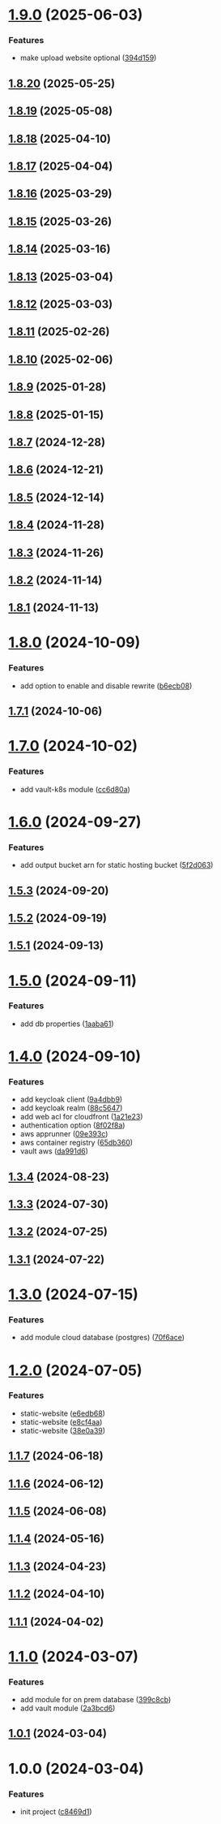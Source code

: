 # [1.9.0](https://github.com/nicholasM95/terraform-modules/compare/v1.8.20...v1.9.0) (2025-06-03)


### Features

* make upload website optional ([394d159](https://github.com/nicholasM95/terraform-modules/commit/394d159d5a08bb67d56a43cca7ff49b3cfda84ea))

## [1.8.20](https://github.com/nicholasM95/terraform-modules/compare/v1.8.19...v1.8.20) (2025-05-25)

## [1.8.19](https://github.com/nicholasM95/terraform-modules/compare/v1.8.18...v1.8.19) (2025-05-08)

## [1.8.18](https://github.com/nicholasM95/terraform-modules/compare/v1.8.17...v1.8.18) (2025-04-10)

## [1.8.17](https://github.com/nicholasM95/terraform-modules/compare/v1.8.16...v1.8.17) (2025-04-04)

## [1.8.16](https://github.com/nicholasM95/terraform-modules/compare/v1.8.15...v1.8.16) (2025-03-29)

## [1.8.15](https://github.com/nicholasM95/terraform-modules/compare/v1.8.14...v1.8.15) (2025-03-26)

## [1.8.14](https://github.com/nicholasM95/terraform-modules/compare/v1.8.13...v1.8.14) (2025-03-16)

## [1.8.13](https://github.com/nicholasM95/terraform-modules/compare/v1.8.12...v1.8.13) (2025-03-04)

## [1.8.12](https://github.com/nicholasM95/terraform-modules/compare/v1.8.11...v1.8.12) (2025-03-03)

## [1.8.11](https://github.com/nicholasM95/terraform-modules/compare/v1.8.10...v1.8.11) (2025-02-26)

## [1.8.10](https://github.com/nicholasM95/terraform-modules/compare/v1.8.9...v1.8.10) (2025-02-06)

## [1.8.9](https://github.com/nicholasM95/terraform-modules/compare/v1.8.8...v1.8.9) (2025-01-28)

## [1.8.8](https://github.com/nicholasM95/terraform-modules/compare/v1.8.7...v1.8.8) (2025-01-15)

## [1.8.7](https://github.com/nicholasM95/terraform-modules/compare/v1.8.6...v1.8.7) (2024-12-28)

## [1.8.6](https://github.com/nicholasM95/terraform-modules/compare/v1.8.5...v1.8.6) (2024-12-21)

## [1.8.5](https://github.com/nicholasM95/terraform-modules/compare/v1.8.4...v1.8.5) (2024-12-14)

## [1.8.4](https://github.com/nicholasM95/terraform-modules/compare/v1.8.3...v1.8.4) (2024-11-28)

## [1.8.3](https://github.com/nicholasM95/terraform-modules/compare/v1.8.2...v1.8.3) (2024-11-26)

## [1.8.2](https://github.com/nicholasM95/terraform-modules/compare/v1.8.1...v1.8.2) (2024-11-14)

## [1.8.1](https://github.com/nicholasM95/terraform-modules/compare/v1.8.0...v1.8.1) (2024-11-13)

# [1.8.0](https://github.com/nicholasM95/terraform-modules/compare/v1.7.1...v1.8.0) (2024-10-09)


### Features

* add option to enable and disable rewrite ([b6ecb08](https://github.com/nicholasM95/terraform-modules/commit/b6ecb0876f0279591f37f10a3ca70b527146cc29))

## [1.7.1](https://github.com/nicholasM95/terraform-modules/compare/v1.7.0...v1.7.1) (2024-10-06)

# [1.7.0](https://github.com/nicholasM95/terraform-modules/compare/v1.6.0...v1.7.0) (2024-10-02)


### Features

* add vault-k8s module ([cc6d80a](https://github.com/nicholasM95/terraform-modules/commit/cc6d80a328ca9662ce48c54a160fe9ccbf2d8e56))

# [1.6.0](https://github.com/nicholasM95/terraform-modules/compare/v1.5.3...v1.6.0) (2024-09-27)


### Features

* add output bucket arn for static hosting bucket ([5f2d063](https://github.com/nicholasM95/terraform-modules/commit/5f2d063ac582c81b5bba5fc984365462e558e113))

## [1.5.3](https://github.com/nicholasM95/terraform-modules/compare/v1.5.2...v1.5.3) (2024-09-20)

## [1.5.2](https://github.com/nicholasM95/terraform-modules/compare/v1.5.1...v1.5.2) (2024-09-19)

## [1.5.1](https://github.com/nicholasM95/terraform-modules/compare/v1.5.0...v1.5.1) (2024-09-13)

# [1.5.0](https://github.com/nicholasM95/terraform-modules/compare/v1.4.0...v1.5.0) (2024-09-11)


### Features

* add db properties ([1aaba61](https://github.com/nicholasM95/terraform-modules/commit/1aaba61baa0c7634a9b5c1ea9bceb10b23d8b52b))

# [1.4.0](https://github.com/nicholasM95/terraform-modules/compare/v1.3.4...v1.4.0) (2024-09-10)


### Features

* add keycloak client ([9a4dbb9](https://github.com/nicholasM95/terraform-modules/commit/9a4dbb9512ce7a39a7dcfeee13bd42ffb30110ea))
* add keycloak realm ([88c5647](https://github.com/nicholasM95/terraform-modules/commit/88c5647edaff9a3b2511fe5d264ce9ea922f445d))
* add web acl for cloudfront ([1a21e23](https://github.com/nicholasM95/terraform-modules/commit/1a21e230bc7625dd6873b32b66f6a5cb057518ac))
* authentication option ([8f02f8a](https://github.com/nicholasM95/terraform-modules/commit/8f02f8a75d602f8a1a73594e0711bb0041a50853))
* aws apprunner ([09e393c](https://github.com/nicholasM95/terraform-modules/commit/09e393cfa16c1f97f17b3ae7912888d85e45abff))
* aws container registry ([65db360](https://github.com/nicholasM95/terraform-modules/commit/65db360634f5717c2baa1c5dd3d680fd7deaf798))
* vault aws ([da991d6](https://github.com/nicholasM95/terraform-modules/commit/da991d67c839760f96bb5b71af5464641b5a45d0))

## [1.3.4](https://github.com/nicholasM95/terraform-modules/compare/v1.3.3...v1.3.4) (2024-08-23)

## [1.3.3](https://github.com/nicholasM95/terraform-modules/compare/v1.3.2...v1.3.3) (2024-07-30)

## [1.3.2](https://github.com/nicholasM95/terraform-modules/compare/v1.3.1...v1.3.2) (2024-07-25)

## [1.3.1](https://github.com/nicholasM95/terraform-modules/compare/v1.3.0...v1.3.1) (2024-07-22)

# [1.3.0](https://github.com/nicholasM95/terraform-modules/compare/v1.2.0...v1.3.0) (2024-07-15)


### Features

* add module cloud database (postgres) ([70f6ace](https://github.com/nicholasM95/terraform-modules/commit/70f6ace988e4224183c5c0cfe4b9f29ab55e0f76))

# [1.2.0](https://github.com/nicholasM95/terraform-modules/compare/v1.1.7...v1.2.0) (2024-07-05)


### Features

* static-website ([e6edb68](https://github.com/nicholasM95/terraform-modules/commit/e6edb68c243591ea881584660f5d6e613db4a42e))
* static-website ([e8cf4aa](https://github.com/nicholasM95/terraform-modules/commit/e8cf4aa4c09914d5feca118aaf42243aeccb57c0))
* static-website ([38e0a39](https://github.com/nicholasM95/terraform-modules/commit/38e0a39e164f224ba605684c94c4afc6e49756f9))

## [1.1.7](https://github.com/nicholasM95/terraform-modules/compare/v1.1.6...v1.1.7) (2024-06-18)

## [1.1.6](https://github.com/nicholasM95/terraform-modules/compare/v1.1.5...v1.1.6) (2024-06-12)

## [1.1.5](https://github.com/nicholasM95/terraform-modules/compare/v1.1.4...v1.1.5) (2024-06-08)

## [1.1.4](https://github.com/nicholasM95/terraform-modules/compare/v1.1.3...v1.1.4) (2024-05-16)

## [1.1.3](https://github.com/nicholasM95/terraform-modules/compare/v1.1.2...v1.1.3) (2024-04-23)

## [1.1.2](https://github.com/nicholasM95/terraform-modules/compare/v1.1.1...v1.1.2) (2024-04-10)

## [1.1.1](https://github.com/nicholasM95/terraform-modules/compare/v1.1.0...v1.1.1) (2024-04-02)

# [1.1.0](https://github.com/nicholasM95/terraform-modules/compare/v1.0.1...v1.1.0) (2024-03-07)


### Features

* add module for on prem database ([399c8cb](https://github.com/nicholasM95/terraform-modules/commit/399c8cba0256e4aeba23fc15725608fb78fd2a26))
* add vault module ([2a3bcd6](https://github.com/nicholasM95/terraform-modules/commit/2a3bcd6a98233954270bed9a2a0a40b348cea918))

## [1.0.1](https://github.com/nicholasM95/terraform-modules/compare/v1.0.0...v1.0.1) (2024-03-04)

# 1.0.0 (2024-03-04)


### Features

* init project ([c8469d1](https://github.com/nicholasM95/terraform-modules/commit/c8469d18336919586c5741887a21017215c3231b))
